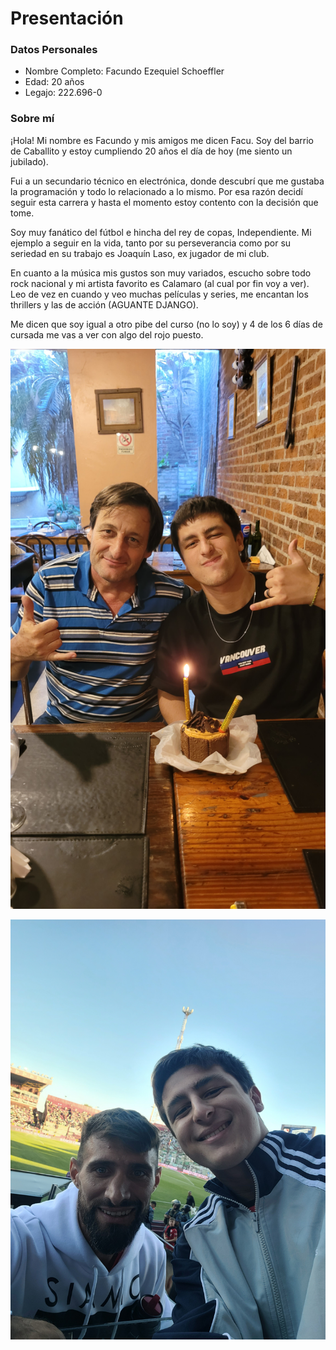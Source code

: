 # Presentación
### Datos Personales

- Nombre Completo: Facundo Ezequiel Schoeffler
- Edad: 20 años
- Legajo: 222.696-0

### Sobre mí

¡Hola! Mi nombre es Facundo y mis amigos me dicen Facu. Soy del barrio de Caballito y 
estoy cumpliendo 20 años el día de hoy (me siento un jubilado). 

Fui a un secundario técnico en electrónica, donde descubrí que me gustaba 
la programación y todo lo relacionado a lo mismo. 
Por esa razón decidí seguir esta carrera y hasta el momento estoy contento 
con la decisión que tome. 

Soy muy fanático del fútbol e hincha del rey de copas,
Independiente. Mi ejemplo a seguir en la vida, tanto por su perseverancia como por 
su seriedad en su trabajo es Joaquín Laso, ex jugador de mi club. 

En cuanto a la 
música mis gustos son muy variados, escucho sobre todo rock nacional y mi artista 
favorito es Calamaro (al cual por fin voy a ver). Leo de vez en cuando y 
veo muchas películas y series, me encantan los thrillers y las de acción 
(AGUANTE DJANGO). 

Me dicen que soy igual a otro pibe del curso (no lo soy) y 
4 de los 6 días de cursada me vas a ver con algo del rojo puesto.

![Festejando los 20](https://github.com/pdepjm/2025-tp0-presentacion-facuusch/blob/main/cumplefeliz.jpg)

![Con mi ídolo](https://github.com/pdepjm/2025-tp0-presentacion-facuusch/blob/main/facuylaso.jpg)

